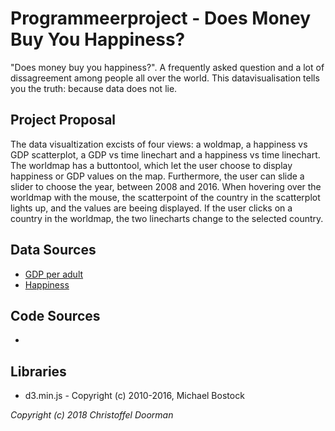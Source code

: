 # Programmeerproject - Does Money Buy You Happiness?
"Does money buy you happiness?". A frequently asked question and a lot of dissagreement among people all over the world. This datavisualisation tells you the truth: because data does not lie.

## Project Proposal
The data visualtization excists of four views: a woldmap, a happiness vs GDP scatterplot, a GDP vs time linechart and a happiness vs time linechart. The worldmap has a buttontool, which let the user choose to display happiness or GDP values on the map. Furthermore, the user can slide a slider to choose the year, between 2008 and 2016. When hovering over the worldmap with the mouse, the scatterpoint of the country in the scatterplot lights up, and the values are beeing displayed. If the user clicks on a country in the worldmap, the two linecharts change to the selected country.

## Data Sources
* [GDP per adult](http://wid.world/data/)
* [Happiness](https://ourworldindata.org/happiness-and-life-satisfaction/)

## Code Sources
* 

## Libraries
* d3.min.js - Copyright (c) 2010-2016, Michael Bostock


*Copyright (c) 2018 Christoffel Doorman*
